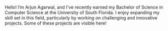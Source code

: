 Hello! I’m Arjun Agarwal, and I've recently earned my Bachelor of Science in Computer Science at the University of South Florida. I enjoy expanding my skill set in this field, particularly by working on challenging and innovative projects. Some of these projects are visible here!

<!---
aagarwal32/aagarwal32 is a ✨ special ✨ repository because its `README.md` (this file) appears on your GitHub profile.
You can click the Preview link to take a look at your changes.
--->
